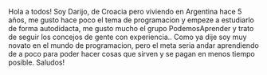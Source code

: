 Hola a todos! Soy Darijo, de Croacia pero viviendo en Argentina hace 5 años, me gusto hace poco el tema de programacion
y empeze a estudiarlo de forma autodidacta, me gusto mucho el grupo PodemosAprender y trato de seguir los concejos de gente con experiencia..
Como ya dije soy muy novato en el mundo de programacion, pero el meta seria andar aprendiendo de  a poco para poder hacer cosas que sirven 
y se pagan en menos tiempo posible. Saludos!
